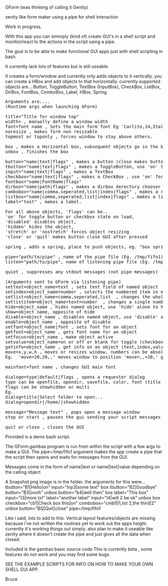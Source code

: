 
GForm  (was thinking of calling it Genity)

zenity like form maker using a pipe for shell interaction

Work in progress.


With this app you can simmply (kind of) create GUI's in a shell script and 
monitor/react to the actions in the script using a pipe.

The goal is to be able to make functional GUI apps just with shell
scripting in bash.

It currently lack lots of features but is still useable.

It creates a form/window and currently only adds objects to it vertically.
you can create a HBox and add objects to that horizontally.
currently supported objects are...
Button, ToggleButton, TextBox (InputBox), CheckBox, ListBox, 
DirBox, FontBox, ComboBox, Label, HBox, Spring
<pre>
Arguments are....
(Runtime args when launching GForm)

title="Title for window top"
width=<n> , manually define a window width
font=font name , Sets the main form font Eg 'Carlito,14,Italic'
noresize , makes form non resizable
topmost or toponly , forces window to stay above others.

box , makes a Horizontal box, subsequent objects go in the box horizontally until unboxed
unbox , finishes the box

button="name|text|flags" , makes a button (close makes button close the window)
tbutton="name|text|flags" , makes a ToggleButton, use 'on' to make it down
input="name|text|flags" , makes a TextBox 
checkbox="name|text|flags" , makes a CheckBox , use 'on' for ticked
fontbox="name|FontName|flags"
dirbox="name|path|flags" , makes a dirbox derectory chooser
combobox="name|comma,seperated,list|index|flags" , makes a read-only combobox, index is selected number
listbox="name|comma,seperated,list|index|flags" , makes a list box, index is selected number
label="text" , makes a label.

For all above objects, 'flags' can be..
'on' for toggle button or checkbox state on load, 
'disabled' disables object, 
'hidden' hides the object, 
'stretch' or 'nostretch' forces object resizing
'close' or 'quit' makes button close GUI after pressed

spring , adds a spring, place to push objects, eg. "box spring button unbox" will push button to the right.

pipe="path/to/pipe" , name of the pipe file (Eg. /tmp/fifo1) GForms way of talking to your script
listen="path/to/pipe", name of listening pipe file (Eg. /tmp/fifo2) your scripts way to control GForm 

quiet , suppresses any stdout messages (not pipe messages)

(Arguments sent to GForm via listening pipe)
settext=object_name=text , sets text field of named object
setindex=object_name=number , selects the numbered item in either a listbox or combobox
setlist=object_name=comma,seperated,list  , changes the whole item list in either listbox or combobox
setlistitem=object_name=text=number  , changes a single numbered item text in either listbox or combobox
hide=object_name , hides named object, use 'hide' alone to hide main wiindow
show=object name, opposite of hide
disable=object_name , disables named object, use 'disable' alone to disable main wiindow
enable=object_name , opposite of disable
setfont=object_name|font , sets font for an object
getfont=object_name , gets font name for an object
setfocus=object_name , make object active
setvalue=object_name=on or off or blank for toggle (checkbox or togglebutton)
getinfo=object_name , get info on an object (text,index,value,etc)
move=x,y,w,h , moves or resizes window, numbers can be absolute or relative +- or absent
Eg.  'move=20,20,,' moves window to position 'move=,,+20,' grows width by 20

mainfont=font name , changes GUI main font 

dialoge=type|default|flags , opens a requester dialog
type can be openfile, opendir, savefile, color, font (title sets the title)
flags can be showhidden or multi
Eg.
dialog=title|Select folder to open...
dialog=opendir|/home/|showhidden

message="Message text" , pops open a message window
stop or start , pauses the gui sending your script messages while you alter objects.

quit or close , closes the GUI
</pre>
Provided is a demo bash script.

The GForm.gambas program is run from within the script with a few args to make a GUI.
The pipe=/tmp/fifo1 argument makes the app create a pipe that the script then opens and
waits for messages from the GUI.

Messages come in the form of name|text or name|text|value depending on the calling object

A Snapshot.png image is in the folder. the arguments for this were...
tbutton="B1|Hello|on" input="Inp3|some text" box tbutton="B2|Goodbye" button="B3|oooh" unbox button="b4|well then" box label="This box" input="I3|more txt" label="another label" input="I4|will 2 be ok" unbox box checkbox="cb1|Check box this|on" combobox="cmb1|l1,list 2,the third|2" unbox button="BQ|Quit|close" pipe=/tmp/fifo1

Like i said, lots to add to this.
Vertical layout features/objects are missing because i've not written the routines yet to 
work out the apps height. currently it's working things out simply.
also plan to make it useable like zenity where it doesn't create the pipe and just 
gives all the data when closed.

Included is the gambas basic source code
This is currently beta , some features do not work and you may find some bugs.

SEE THE EXAMPLE SCRIPTS FOR INFO ON HOW TO MAKE YOUR OWN SHELL GUI APP.

Bruce

